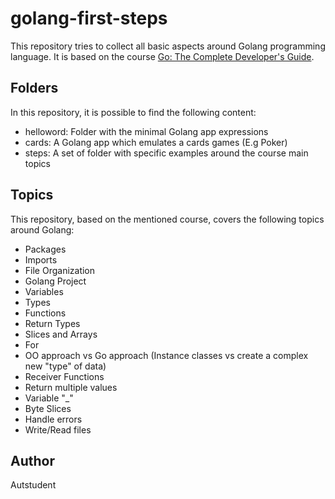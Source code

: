 # golang-first-steps

This repository tries to collect all basic aspects around Golang programming language. It is based on the course [Go: The Complete Developer's Guide](https://www.udemy.com/course/go-the-complete-developers-guide).

## Folders

In this repository, it is possible to find the following content:

- helloword: Folder with the minimal Golang app expressions
- cards: A Golang app which emulates a cards games (E.g Poker)
- steps: A set of folder with specific examples around the course main topics

## Topics

This repository, based on the mentioned course, covers the following topics around Golang:

- Packages
- Imports
- File Organization
- Golang Project
- Variables
- Types
- Functions
- Return Types
- Slices and Arrays
- For
- OO approach vs Go approach (Instance classes vs create a complex new "type" of data)
- Receiver Functions
- Return multiple values
- Variable "_"
- Byte Slices
- Handle errors
- Write/Read files

## Author

Autstudent
